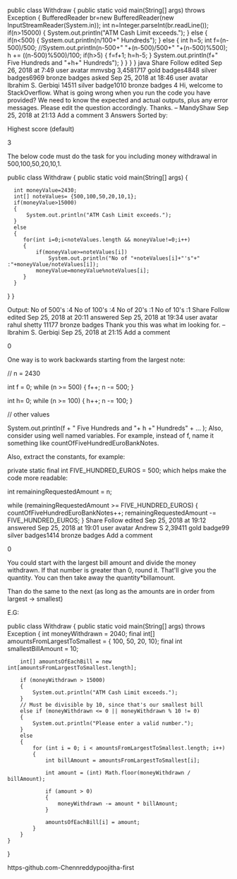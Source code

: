 public class Withdraw
{
  public static void main(String[] args) throws Exception
  {
    BufferedReader br=new BufferedReader(new InputStreamReader(System.in));
    int n=Integer.parseInt(br.readLine());
    if(n>15000)
    {
      System.out.println("ATM Cash Limit exceeds.");
    }
    else
    {
      if(n<500)
      {
        System.out.println(n/100+" Hundreds");
      }
      else
      {
        int h=5;
        int f=(n-500)/500;
        //System.out.println(n-500+" "+(n-500)/500+" "+(n-500)%500);
        h += ((n-500)%500)/100;
        if(h>5)
        {
          f=f+1;
          h=h-5;
        }
        System.out.println(f+" Five Hundreds and "+h+" Hundreds");
      }
    }
  }
}
java
Share
Follow
edited Sep 26, 2018 at 7:49
user avatar
mmvsbg
3,4581717 gold badges4848 silver badges6969 bronze badges
asked Sep 25, 2018 at 18:46
user avatar
Ibrahim S. Gerbiqi
14511 silver badge1010 bronze badges
4
Hi, welcome to StackOverflow. What is going wrong when you run the code you have provided? We need to know the expected and actual outputs, plus any error messages. Please edit the question accordingly. Thanks. – 
MandyShaw
 Sep 25, 2018 at 21:13
Add a comment
3 Answers
Sorted by:

Highest score (default)

3

The below code must do the task for you including money withdrawal in 500,100,50,20,10,1.

public class Withdraw
{
 public static void main(String[] args)
 {

      int moneyValue=2430;
      int[] noteValues= {500,100,50,20,10,1};
      if(moneyValue>15000)
      {
          System.out.println("ATM Cash Limit exceeds.");
      }
      else
      {
         for(int i=0;i<noteValues.length && moneyValue!=0;i++)
         {
             if(moneyValue>=noteValues[i])
                 System.out.println("No of "+noteValues[i]+"'s"+" :"+moneyValue/noteValues[i]);
             moneyValue=moneyValue%noteValues[i];
         }
      }
  }
}   



 Output:
  No of 500's :4
  No of 100's :4
  No of 20's :1
  No of 10's :1
Share
Follow
edited Sep 25, 2018 at 20:11
answered Sep 25, 2018 at 19:34
user avatar
rahul shetty
11177 bronze badges
Thank you this was what im looking for. – 
Ibrahim S. Gerbiqi
 Sep 25, 2018 at 21:15 
Add a comment

0

One way is to work backwards starting from the largest note:

//    n = 2430

int f = 0;
while (n >= 500) {
    f++;
    n -= 500;
}

int h= 0;
while (n >= 100) {
    h++;
    n -= 100;
}

// other values

System.out.println(f + " Five Hundreds and "+ h +" Hundreds" + ... );
Also, consider using well named variables. For example, instead of f, name it something like countOfFiveHundredEuroBankNotes.

Also, extract the constants, for example:

private static final int FIVE_HUNDRED_EUROS = 500;
which helps make the code more readable:

int remainingRequestedAmount = n;

while (remainingRequestedAmount >= FIVE_HUNDRED_EUROS) {
    countOfFiveHundredEuroBankNotes++;
    remainingRequestedAmount -= FIVE_HUNDRED_EUROS;
}
Share
Follow
edited Sep 25, 2018 at 19:12
answered Sep 25, 2018 at 19:01
user avatar
Andrew S
2,39411 gold badge99 silver badges1414 bronze badges
Add a comment

0

You could start with the largest bill amount and divide the money withdrawn. If that number is greater than 0, round it. That'll give you the quantity. You can then take away the quantity*billamount.

Than do the same to the next (as long as the amounts are in order from largest -> smallest)

E.G:

public class Withdraw
{
    public static void main(String[] args) throws Exception
    {
        int moneyWithdrawn = 2040;
        final int[] amountsFromLargestToSmallest = { 100, 50, 20, 10};
        final int smallestBillAmount = 10;

        int[] amountsOfEachBill = new int[amountsFromLargestToSmallest.length];

        if (moneyWithdrawn > 15000)
        {
            System.out.println("ATM Cash Limit exceeds.");
        }
        // Must be divisible by 10, since that's our smallest bill
        else if (moneyWithdrawn <= 0 || moneyWithdrawn % 10 != 0)
        {
            System.out.println("Please enter a valid number.");
        }
        else
        {
            for (int i = 0; i < amountsFromLargestToSmallest.length; i++)
            {
                int billAmount = amountsFromLargestToSmallest[i];

                int amount = (int) Math.floor(moneyWithdrawn / billAmount);

                if (amount > 0)
                {
                    moneyWithdrawn -= amount * billAmount;
                }

                amountsOfEachBill[i] = amount;
            }
        }
    }
}




https-github.com-Chennreddypoojitha-first
# 
